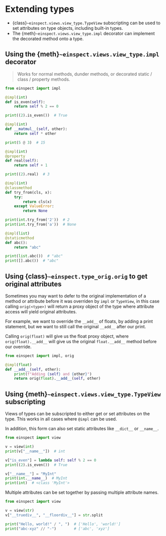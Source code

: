 # Extending types

- {class}`~einspect.views.view_type.TypeView` subscripting can be used to set attributes on type objects, including built-in types.
- The {meth}`~einspect.views.view_type.impl` decorator can implement the decorated method onto a type.

## Using the {meth}`~einspect.views.view_type.impl` decorator

> Works for normal methods, dunder methods, or decorated static / class / property methods.
```python
from einspect import impl

@impl(int)
def is_even(self):
    return self % 2 == 0

print((2).is_even())  # True

@impl(int)
def __matmul__(self, other):
    return self * other

print(5 @ 3)  # 15

@impl(int)
@property
def real(self):
    return self + 1

print((2).real)  # 3

@impl(int)
@classmethod
def try_from(cls, x):
    try:
        return cls(x)
    except ValueError:
        return None

print(int.try_from('2'))  # 2
print(int.try_from('a'))  # None

@impl(list)
@staticmethod
def abc():
    return "abc"

print(list.abc())  # "abc"
print([].abc())  # "abc"
```
## Using {class}`~einspect.type_orig.orig` to get original attributes
Sometimes you may want to defer to the original implementation of a method or attribute before it was overriden by `impl` or `TypeView`, in this case calling `orig(<type>)` will return a proxy object of the type where attribute access will yield original attributes.

For example, we want to override the `__add__` of floats, by adding a print statement, but we want to still call the original `__add__` after our print.

Calling `orig(float)` will give us the float proxy object, where `orig(float).__add__` will give us the original `float.__add__` method before our override.

```python
from einspect import impl, orig

@impl(float)
def __add__(self, other):
    print(f"Adding {self} and {other}")
    return orig(float).__add__(self, other)
```

## Using {meth}`~einspect.views.view_type.TypeView` subscripting
Views of types can be subscripted to either get or set attributes on the type. This works in all cases where `@impl` can be used.

In addition, this form can also set static attributes like `__dict__` or `__name__`.
```python
from einspect import view

v = view(int)
print(v["__name__"])  # int

v["is_even"] = lambda self: self % 2 == 0
print((2).is_even())  # True

v["__name__"] = "MyInt"
print(int.__name__)  # MyInt
print(int)  # <class 'MyInt'>
```

Multiple attributes can be set together by passing multiple attribute names.
```python
from einspect import view

v = view(str)
v["__truediv__", "__floordiv__"] = str.split

print("Hello, world!" / ", ")  # ['Hello', 'world!']
print("abc-xyz" // "-")        # ['abc', 'xyz']
```
